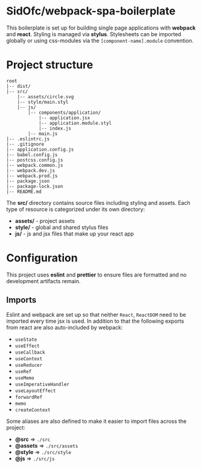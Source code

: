 # SidOfc/webpack-spa-boilerplate

This boilerplate is set up for building single page applications
with **webpack** and **react**. Styling is managed via **stylus**.
Stylesheets can be imported globally or using css-modules via the
`[component-name].module` convention.

# Project structure

```
root
|-- dist/
|-- src/
    |-- assets/circle.svg
    |-- style/main.styl
    |-- js/
        |-- components/application/
            |-- application.jsx
            |-- application.module.styl
            |-- index.js
        |-- main.js
|-- .eslintrc.js
|-- .gitignore
|-- application.config.js
|-- babel.config.js
|-- postcss.config.js
|-- webpack.common.js
|-- webpack.dev.js
|-- webpack.prod.js
|-- package.json
|-- package-lock.json
|-- README.md
```

The **src/** directory contains source files including styling and assets.
Each type of resource is categorized under its own directory:

- **assets/** - project assets
- **style/** - global and shared stylus files
- **js/** - js and jsx files that make up your react app

# Configuration

This project uses **eslint** and **prettier** to ensure files
are formatted and no development artifacts remain.

## Imports

Eslint and webpack are set up so that neither `React`, `ReactDOM`
need to be imported every time jsx is used. In addition to that
the following exports from react are also auto-included by webpack:

- `useState`
- `useEffect`
- `useCallback`
- `useContext`
- `useReducer`
- `useRef`
- `useMemo`
- `useImperativeHandler`
- `useLayoutEffect`
- `forwardRef`
- `memo`
- `createContext`

Some aliases are also defined to make it easier to import files
across the project:

- **@src** => `./src`
- **@assets** => `./src/assets`
- **@style** => `./src/style`
- **@js** => `./src/js`
